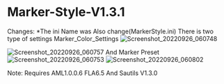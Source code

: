 # Marker-Style-V1.3.1

Changes:
*The ini Name was Also change(MarkerStyle.ini)
There is two type of settings 
Marker_Color_Settings
![Screenshot_20220926_060748](https://user-images.githubusercontent.com/96707062/192167763-28a23278-0f31-4e2a-a1e7-54bd271be9a7.jpg)

![Screenshot_20220926_060757](https://user-images.githubusercontent.com/96707062/192167772-88c67838-4fc2-4b1a-b800-e35cfc8dbdb5.jpg)
And 
Marker Preset
![Screenshot_20220926_060753](https://user-images.githubusercontent.com/96707062/192167787-e864bda7-1a47-4ff1-911a-635ae97585e1.jpg)
![Screenshot_20220926_060802](https://user-images.githubusercontent.com/96707062/192167790-24d4dbd4-9b78-427f-b981-b756b7b44af8.jpg)

Note:
Requires AML1.0.0.6 FLA6.5 And Sautils V1.3.0
